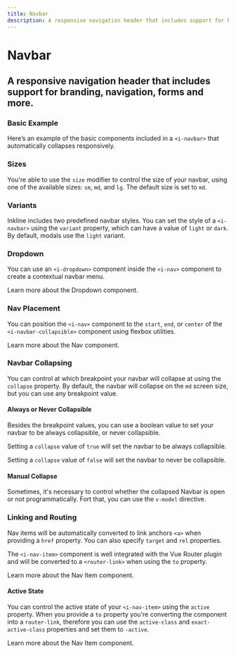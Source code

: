 ```yaml
---
title: Navbar
description: A responsive navigation header that includes support for branding, navigation, forms and more.
---
```


<script setup>
import * as examples from '../../../examples/components/navbar'
</script>


# Navbar
## A responsive navigation header that includes support for branding, navigation, forms and more.

### Basic Example
Here’s an example of the basic components included in a  `<i-navbar>` that automatically collapses responsively.

<example :component="examples.INavbarBasicExample" :html="examples.INavbarBasicExampleHTML"></example>

### Sizes
You're able to use the `size` modifier to control the size of your navbar, using one of the available sizes: `sm`, `md`, and `lg`. 
The default size is set to `md`.

<example :component="examples.INavbarSizeVariantsExample" :html="examples.INavbarSizeVariantsExampleHTML"></example>

### Variants
Inkline includes two predefined navbar styles. You can set the style of a `<i-navbar>` using the `variant` property, which can have a value of `light` or `dark`. By default, modals use the `light` variant.

<example :component="examples.INavbarColorVariantsExample" :html="examples.INavbarColorVariantsExampleHTML"></example>

### Dropdown
You can use an `<i-dropdown>` component inside the `<i-nav>` component to create a contextual navbar menu. 

<router-link :to="{ name: 'docs-components-dropdown' }">Learn more about the Dropdown component.</router-link>

<example :component="examples.INavbarDropdownExample" :html="examples.INavbarDropdownExampleHTML"></example>

### Nav Placement
You can position the `<i-nav>` component to the `start`, `end`, or `center` of the `<i-navbar-collapsible>` component using flexbox utilities.

<router-link :to="{ name: 'docs-components-nav' }">Learn more about the Nav component.</router-link>

<example :component="examples.INavbarNavPlacementExample" :html="examples.INavbarNavPlacementExampleHTML"></example>

### Navbar Collapsing
You can control at which breakpoint your navbar will collapse at using the `collapse` property. By default, the navbar will collapse on the `md` screen size, but you can use any breakpoint value.

<example :component="examples.INavbarCollapseBreakpointExample" :html="examples.INavbarCollapseBreakpointExampleHTML"></example>

#### Always or Never Collapsible

Besides the breakpoint values, you can use a boolean value to set your navbar to be always collapsible, or never collapsible.

Setting a `collapse` value of `true` will set the navbar to be always collapsible.

<example :component="examples.INavbarCollapseTrueExample" :html="examples.INavbarCollapseTrueExampleHTML"></example>

Setting a `collapse` value of `false` will set the navbar to never be collapsible.

<example :component="examples.INavbarCollapseFalseExample" :html="examples.INavbarCollapseFalseExampleHTML"></example>

#### Manual Collapse
Sometimes, it's necessary to control whether the collapsed Navbar is open or not programmatically. Fort that, you can use the `v-model` directive.

<example :component="examples.INavbarCollapseManualExample" :html="examples.INavbarCollapseManualExampleHTML" :js="examples.INavbarCollapseManualExampleJS"></example>

### Linking and Routing
Nav items will be automatically converted to link anchors `<a>` when providing a `href` property. You can also specify `target` and `rel` properties.

The `<i-nav-item>` component is well integrated with the Vue Router plugin and will be converted to a `<router-link>` when using the `to` property.

<router-link :to="{ name: 'docs-components-nav' }">Learn more about the Nav Item component.</router-link>

<example :component="examples.INavbarRoutingExample" :html="examples.INavbarRoutingExampleHTML"></example>

#### Active State

You can control the active state of your `<i-nav-item>` using the `active` property. When you provide a `to` property you're converting the component into a `router-link`, therefore you can use the `active-class` and `exact-active-class` properties and set them to `-active`.

<router-link :to="{ name: 'docs-components-nav' }">Learn more about the Nav Item component.</router-link>

<example :component="examples.INavbarRoutingActiveExample" :html="examples.INavbarRoutingActiveExampleHTML"></example>
